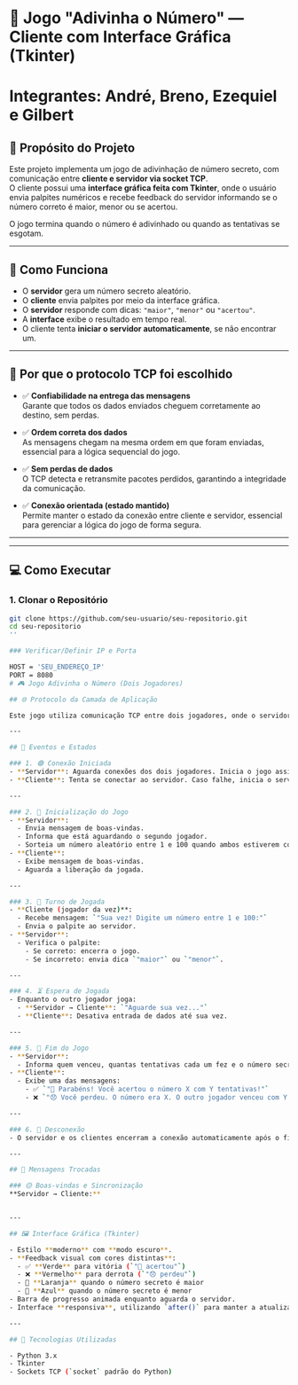 # 🎯 Jogo "Adivinha o Número" — Cliente com Interface Gráfica (Tkinter)

# Integrantes: André, Breno, Ezequiel e Gilbert

## 🧠 Propósito do Projeto
Este projeto implementa um jogo de adivinhação de número secreto, com comunicação entre **cliente e servidor via socket TCP**.  
O cliente possui uma **interface gráfica feita com Tkinter**, onde o usuário envia palpites numéricos e recebe feedback do servidor informando se o número correto é maior, menor ou se acertou.

O jogo termina quando o número é adivinhado ou quando as tentativas se esgotam.

---

## 🚀 Como Funciona
- O **servidor** gera um número secreto aleatório.
- O **cliente** envia palpites por meio da interface gráfica.
- O **servidor** responde com dicas: `"maior"`, `"menor"` ou `"acertou"`.
- A **interface** exibe o resultado em tempo real.
- O cliente tenta **iniciar o servidor automaticamente**, se não encontrar um.

---

## 📡 Por que o protocolo TCP foi escolhido

- ✅ **Confiabilidade na entrega das mensagens**  
  Garante que todos os dados enviados cheguem corretamente ao destino, sem perdas.

- ✅ **Ordem correta dos dados**  
  As mensagens chegam na mesma ordem em que foram enviadas, essencial para a lógica sequencial do jogo.

- ✅ **Sem perdas de dados**  
  O TCP detecta e retransmite pacotes perdidos, garantindo a integridade da comunicação.

- ✅ **Conexão orientada (estado mantido)**  
  Permite manter o estado da conexão entre cliente e servidor, essencial para gerenciar a lógica do jogo de forma segura.

---

---

## 💻 Como Executar

### 1. Clonar o Repositório
```bash
git clone https://github.com/seu-usuario/seu-repositorio.git
cd seu-repositorio
''

### Verificar/Definir IP e Porta

HOST = 'SEU_ENDEREÇO_IP'
PORT = 8080
# 🎮 Jogo Adivinha o Número (Dois Jogadores)

## 🌐 Protocolo da Camada de Aplicação

Este jogo utiliza comunicação TCP entre dois jogadores, onde o servidor controla o jogo e os clientes interagem por meio de uma interface gráfica.

---

## 🎯 Eventos e Estados

### 1. 🟢 Conexão Iniciada
- **Servidor**: Aguarda conexões dos dois jogadores. Inicia o jogo assim que ambos estão conectados.
- **Cliente**: Tenta se conectar ao servidor. Caso falhe, inicia o servidor automaticamente.

---

### 2. 🚦 Inicialização do Jogo
- **Servidor**:
  - Envia mensagem de boas-vindas.
  - Informa que está aguardando o segundo jogador.
  - Sorteia um número aleatório entre 1 e 100 quando ambos estiverem conectados.
- **Cliente**:
  - Exibe mensagem de boas-vindas.
  - Aguarda a liberação da jogada.

---

### 3. 🎲 Turno de Jogada
- **Cliente (jogador da vez)**:
  - Recebe mensagem: `"Sua vez! Digite um número entre 1 e 100:"`
  - Envia o palpite ao servidor.
- **Servidor**:
  - Verifica o palpite:
    - Se correto: encerra o jogo.
    - Se incorreto: envia dica `"maior"` ou `"menor"`.

---

### 4. ⏳ Espera de Jogada
- Enquanto o outro jogador joga:
  - **Servidor → Cliente**: `"Aguarde sua vez..."`
  - **Cliente**: Desativa entrada de dados até sua vez.

---

### 5. 🏁 Fim do Jogo
- **Servidor**:
  - Informa quem venceu, quantas tentativas cada um fez e o número secreto.
- **Cliente**:
  - Exibe uma das mensagens:
    - ✅ `"🎉 Parabéns! Você acertou o número X com Y tentativas!"`
    - ❌ `"😞 Você perdeu. O número era X. O outro jogador venceu com Y tentativas."`

---

### 6. 🔌 Desconexão
- O servidor e os clientes encerram a conexão automaticamente após o fim da partida.

---

## 🔁 Mensagens Trocadas

### 🟡 Boas-vindas e Sincronização
**Servidor → Cliente:**


---

## 🖼 Interface Gráfica (Tkinter)

- Estilo **moderno** com **modo escuro**.
- **Feedback visual com cores distintas**:
  - ✅ **Verde** para vitória (`"🎉 acertou"`)
  - ❌ **Vermelho** para derrota (`"😞 perdeu"`)
  - 🔺 **Laranja** quando o número secreto é maior
  - 🔻 **Azul** quando o número secreto é menor
- Barra de progresso animada enquanto aguarda o servidor.
- Interface **responsiva**, utilizando `after()` para manter a atualização fluida sem travar a interface gráfica.

---

## 🚀 Tecnologias Utilizadas

- Python 3.x
- Tkinter
- Sockets TCP (`socket` padrão do Python)
